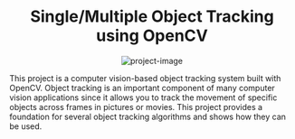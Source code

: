 <h1 align="center" id="title">Single/Multiple Object Tracking using OpenCV</h1>

<p align="center"><img src="https://encrypted-tbn0.gstatic.com/images?q=tbn:ANd9GcRL2Jflr3ZyIi_wyGkbAMxNf-8dkrbneyZcR-HrUNzLJcCY3Jf9rl7wLyFs8RySjEHljWE&amp;usqp=CAU" alt="project-image"></p>

<p id="description">This project is a computer vision-based object tracking system built with OpenCV. Object tracking is an important component of many computer vision applications since it allows you to track the movement of specific objects across frames in pictures or movies. This project provides a foundation for several object tracking algorithms and shows how they can be used.</p>
